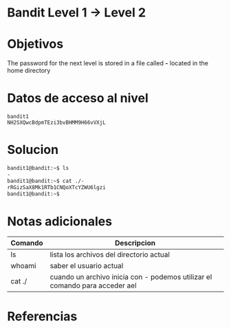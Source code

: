 # Bandit Level 1 → Level 2

# Objetivos
The password for the next level is stored in a file called **-** located in the home directory
# Datos de acceso al nivel
```bach
bandit1
NH2SXQwcBdpmTEzi3bvBHMM9H66vVXjL
```
# Solucion
```bash
bandit1@bandit:~$ ls
-
bandit1@bandit:~$ cat ./-
rRGizSaX8Mk1RTb1CNQoXTcYZWU6lgzi
bandit1@bandit:~$
```

# Notas adicionales
|Comando|Descripcion|
|---|---|
|ls|lista los archivos del directorio actual|
|whoami|saber el usuario actual|
|cat ./|cuando un archivo inicia con - podemos utilizar el comando para acceder ael|
# Referencias